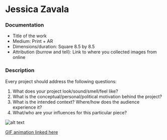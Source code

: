 # Jessica Zavala

### Documentation
* Title of the work
* Medium: Print + AR
* Dimensions/duration: Square 8.5 by 8.5
* Attribution (burrow and tell): Link to where you collected images from online

### Description
Every project should address the following questions:
1. What does your project look/sound/smell/feel like?
2. What is the conceptual/personal/political motivation behind the project?
3. What is the intended context? Where/how does the audience experience it?
4. What/who are your influences for this particular piece?

![alt text](https://i.imgur.com/o6rpk1B.jpg)

[GIF animation linked here](https://media.giphy.com/media/jRYwg3hhfQmtCVdxFf/giphy.gif)
